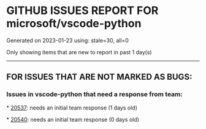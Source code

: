 
# GITHUB ISSUES REPORT FOR microsoft/vscode-python


Generated on 2023-01-23 using: stale=30, all=0


Only showing items that are new to report in past 1 day(s)


---

## FOR ISSUES THAT ARE NOT MARKED AS BUGS:


### Issues in vscode-python that need a response from team:


\* [20537](https://github.com/microsoft/vscode-python/issues/20537 "Python extension doesn't load"): needs an initial team response (1 days old)

\* [20540](https://github.com/microsoft/vscode-python/issues/20540 "[Bug]Code completion feature Completion code completion is wrong"): needs an initial team response (0 days old)
